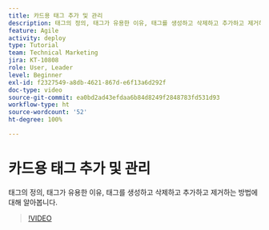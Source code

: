 ```yaml
---
title: 카드용 태그 추가 및 관리
description: 태그의 정의, 태그가 유용한 이유, 태그를 생성하고 삭제하고 추가하고 제거하는 방법에 대해 알아봅니다.
feature: Agile
activity: deploy
type: Tutorial
team: Technical Marketing
jira: KT-10808
role: User, Leader
level: Beginner
exl-id: f2327549-a8db-4621-867d-e6f13a6d292f
doc-type: video
source-git-commit: ea0bd2ad43efdaa6b84d8249f2848783fd531d93
workflow-type: ht
source-wordcount: '52'
ht-degree: 100%

---
```


# 카드용 태그 추가 및 관리

태그의 정의, 태그가 유용한 이유, 태그를 생성하고 삭제하고 추가하고 제거하는 방법에 대해 알아봅니다.

>[!VIDEO](https://video.tv.adobe.com/v/346807/?quality=12&learn=on)
